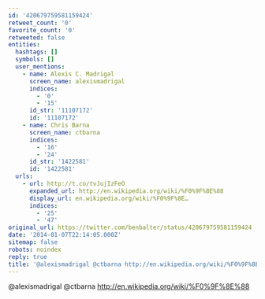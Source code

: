 ```yaml
---
id: '420679759581159424'
retweet_count: '0'
favorite_count: '0'
retweeted: false
entities:
  hashtags: []
  symbols: []
  user_mentions:
    - name: Alexis C. Madrigal
      screen_name: alexismadrigal
      indices:
        - '0'
        - '15'
      id_str: '11107172'
      id: '11107172'
    - name: Chris Barna
      screen_name: ctbarna
      indices:
        - '16'
        - '24'
      id_str: '1422581'
      id: '1422581'
  urls:
    - url: http://t.co/tvJujIzFeO
      expanded_url: http://en.wikipedia.org/wiki/%F0%9F%8E%88
      display_url: en.wikipedia.org/wiki/%F0%9F%8E…
      indices:
        - '25'
        - '47'
original_url: https://twitter.com/benbalter/status/420679759581159424
date: '2014-01-07T22:14:05.000Z'
sitemap: false
robots: noindex
reply: true
title: '@alexismadrigal @ctbarna http://en.wikipedia.org/wiki/%F0%9F%8E%88'
---
```


@alexismadrigal @ctbarna http://en.wikipedia.org/wiki/%F0%9F%8E%88